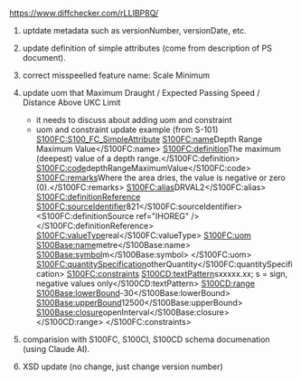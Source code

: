 https://www.diffchecker.com/rLLIBP8Q/

1. uptdate metadata such as versionNumber, versionDate, etc.
2. update definition of simple attributes (come from description of PS document).
3. correct misspeelled feature name: Scale Minimum
4. update uom that Maximum Draught / Expected Passing Speed / Distance Above UKC Limit
	- it needs to discuss about adding uom and constraint
	- uom and constraint update example (from S-101)
			<S100FC:S100_FC_SimpleAttribute>
			<S100FC:name>Depth Range Maximum Value</S100FC:name>
			<S100FC:definition>The maximum (deepest) value of a depth range.</S100FC:definition>
			<S100FC:code>depthRangeMaximumValue</S100FC:code>
			<S100FC:remarks>Where the area dries, the value is negative or zero (0).</S100FC:remarks>
			<S100FC:alias>DRVAL2</S100FC:alias>
			<S100FC:definitionReference>
				<S100FC:sourceIdentifier>821</S100FC:sourceIdentifier>
				<S100FC:definitionSource ref="IHOREG" />
			</S100FC:definitionReference>
			<S100FC:valueType>real</S100FC:valueType>
			<S100FC:uom>
				<S100Base:name>metre</S100Base:name>
				<S100Base:symbol>m</S100Base:symbol>
			</S100FC:uom>
			<S100FC:quantitySpecification>otherQuantity</S100FC:quantitySpecification>
			<S100FC:constraints>
				<S100CD:textPattern>sxxxxx.xx; s = sign, negative values only</S100CD:textPattern>
				<S100CD:range>
					<S100Base:lowerBound>-30</S100Base:lowerBound>
					<S100Base:upperBound>12500</S100Base:upperBound>
					<S100Base:closure>openInterval</S100Base:closure>
				</S100CD:range>
			</S100FC:constraints>
			
5. comparision with S100FC, S100CI, S100CD schema documenation (using Claude AI).
6. XSD update (no change, just change version number)

